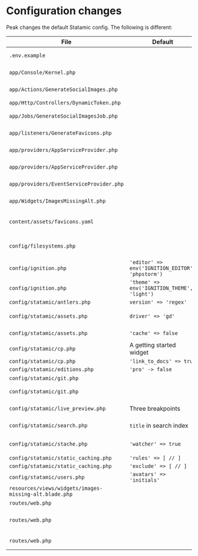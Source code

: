 # Configuration changes

Peak changes the default Statamic config. The following is different:

| File | Default | Peak |
| --- | --- | --- |
| `.env.example` |  | Add more default Statamic and Redis settings by default.
| `app/Console/Kernel.php` |  | Add a schedule you can invoke via a cron to warm all caches.
| `app/Actions/GenerateSocialImages.php` |  | An action to [generate social images](/features/social-images-generation.html) for entries.
| `app/Http/Controllers/DynamicToken.php` |  | New Controller for [forms](/features/forms.html) |
| `app/Jobs/GenerateSocialImagesJob.php` |  | The acutal job to [generate social images](/features/social-images-generation.html) for entries.
| `app/listeners/GenerateFavicons.php` |  | Listen to a GlobalSavedEvent to generate [favicons](/features/browser-appearance.html).
| `app/providers/AppServiceProvider.php` |  | Enables the use of a section field in the form builder.
| `app/providers/AppServiceProvider.php` |  | Adds 404 page entry data to the 404 template when an error hits.
| `app/providers/EventServiceProvider.php` |  | Listen to a GlobalSavedEvent to generate [favicons](/features/browser-appearance.html).
| `app/Widgets/ImagesMissingAlt.php` |  | New widget to [display assets with missing alt texts](/features/widgets.html). |
| `content/assets/favicons.yaml` |  | An asset container where the [automated favicon feature](/features/browser-appearance.html) stores it's favicons in. |
| `config/filesystems.php` |  | Filesystems for the Images, Files, Favicon and Social Images asset containers. |
| `config/ignition.php` | `'editor' => env('IGNITION_EDITOR', 'phpstorm')` | `'editor' => env('IGNITION_EDITOR', 'vscode')` |
| `config/ignition.php` | `'theme' => env('IGNITION_THEME', 'light')` | `'theme' => env('IGNITION_THEME', 'auto')` |
| `config/statamic/antlers.php` | `version' => 'regex'` | `'version' => 'runtime'` |
| `config/statamic/assets.php` | `driver' => 'gd'` | `'driver' => env('IMAGE_MANIPULATION_DRIVER', 'gd')` |
| `config/statamic/assets.php` | `'cache' => false` | `'cache' => env('SAVE_CACHED_IMAGES', true),` |
| `config/statamic/cp.php` | A getting started widget | Add alt text and page collection widgets. |
| `config/statamic/cp.php` | `'link_to_docs' => true` | `'link_to_docs' => false` |
| `config/statamic/editions.php` | `'pro' -> false` | `'pro' -> true` |
| `config/statamic/git.php` |  | Add `[BOT]` to git commit message. |
| `config/statamic/git.php` |  | Add `favicons` and `social_images` paths to Git tracking. |
| `config/statamic/live_preview.php` | Three breakpoints | All tailwinds breakpoints defined in `tailwind.config.js` |
| `config/statamic/search.php` | `title` in search index | `title`, and `page_builder` in search index |
| `config/statamic/stache.php` | `'watcher' => true` | `'watcher' => env('STATAMIC_STACHE_WATCHER', true)` |
| `config/statamic/static_caching.php` | `'rules' => [ // ]` | `'rules' => 'all'` |
| `config/statamic/static_caching.php` | `'exclude' => [ // ]` | `'exclude' => '/sitemap.xml'` |
| `config/statamic/users.php` | `'avatars' => 'initials'` | `'avatars' => 'gravatar'` |
| `resources/views/widgets/images-missing-alt.blade.php` |  | | `app/Widgets/ImagesMissingAlt.php` |  | New widget to [display assets with missing alt texts](/features/widgets.html). |
| `routes/web.php` |  | Routes for the [favicons](/features/browser-appearance.html) feature.
| `routes/web.php` |  | Routes for the search [functionality](/features/search.html). Commented by default.
| `routes/web.php` |  | Routes for the sitemap and [dynamic form](/features/forms.html) token.
